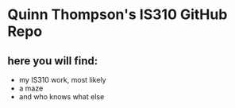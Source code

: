 # Quinn Thompson's IS310 GitHub Repo
## here you will find:
- my IS310 work, most likely
- a maze
- and who knows what else
